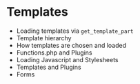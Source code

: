 # Templates

 - Loading templates via `get_template_part`
 - Template hierarchy
 - How templates are chosen and loaded
 - Functions.php and Plugins
 - Loading Javascript and Stylesheets
 - Templates and Plugins
 - Forms
